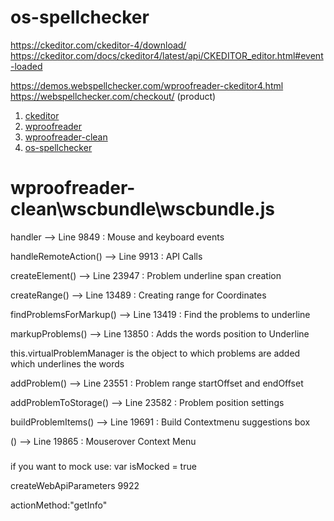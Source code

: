 # os-spellchecker

https://ckeditor.com/ckeditor-4/download/
https://ckeditor.com/docs/ckeditor4/latest/api/CKEDITOR_editor.html#event-loaded

https://demos.webspellchecker.com/wproofreader-ckeditor4.html
https://webspellchecker.com/checkout/  (product)

1. [ckeditor](ckeditor)
2. [wproofreader](wproofreader)
3. [wproofreader-clean](wproofreader-clean)
4. [os-spellchecker](os-spellchecker)


# wproofreader-clean\wscbundle\wscbundle.js

handler --> Line 9849 : Mouse and keyboard events

handleRemoteAction() --> Line 9913 : API Calls

createElement() --> Line 23947 : Problem underline span creation

createRange() --> Line 13489 : Creating range for Coordinates

findProblemsForMarkup() --> Line 13419 : Find the problems to underline

markupProblems() --> Line 13850 : Adds the words position to Underline

this.virtualProblemManager is the object to which problems are added which underlines the words

addProblem() --> Line 23551 : Problem range startOffset and endOffset

addProblemToStorage() --> Line 23582 : Problem position settings

buildProblemItems() --> Line 19691 : Build Contextmenu suggestions box

() --> Line 19865 : Mouserover Context Menu



###
if you want to mock use:
var isMocked = true

createWebApiParameters 9922

actionMethod:"getInfo"
